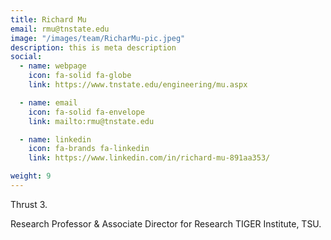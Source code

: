 ```yaml
---
title: Richard Mu
email: rmu@tnstate.edu
image: "/images/team/RicharMu-pic.jpeg"
description: this is meta description
social:
  - name: webpage
    icon: fa-solid fa-globe
    link: https://www.tnstate.edu/engineering/mu.aspx

  - name: email
    icon: fa-solid fa-envelope
    link: mailto:rmu@tnstate.edu

  - name: linkedin
    icon: fa-brands fa-linkedin
    link: https://www.linkedin.com/in/richard-mu-891aa353/

weight: 9
---
```

Thrust 3.
 
Research Professor & Associate Director for Research
TIGER Institute, TSU.



